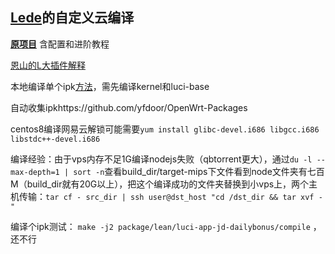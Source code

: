 ## [Lede](https://github.com/coolsnowwolf/lede)的自定义云编译

**[原项目](https://github.com/P3TERX/Actions-OpenWrt)** 含配置和进阶教程

[恩山的L大插件解释](https://www.right.com.cn/forum/thread-344825-1-1.html)

本地编译单个ipk[方法](https://jarviswwong.com/compile-ipk-separately-with-openwrt.html)，需先编译kernel和luci-base

自动收集ipkhttps://github.com/yfdoor/OpenWrt-Packages

centos8编译网易云解锁可能需要`yum install glibc-devel.i686 libgcc.i686 libstdc++-devel.i686`

编译经验：由于vps内存不足1G编译nodejs失败（qbtorrent更大），通过`du -l --max-depth=1 | sort -n`查看build_dir/target-mips下文件看到node文件夹有七百M（build_dir就有20G以上），把这个编译成功的文件夹替换到小vps上，两个主机传输：`tar cf - src_dir | ssh user@dst_host "cd /dst_dir && tar xvf -"` 

编译个ipk测试： ` make -j2 package/lean/luci-app-jd-dailybonus/compile ` ，还不行

